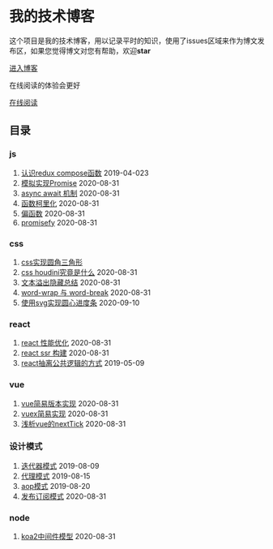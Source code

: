 # 我的技术博客

这个项目是我的技术博客，用以记录平时的知识，使用了issues区域来作为博文发布区，如果您觉得博文对您有帮助，欢迎**star**

[进入博客](https://github.com/MinjieChang/myblog/issues)

在线阅读的体验会更好

[在线阅读](https://minjiechang.github.io/recent/)

## 目录

### js
1. [认识redux compose函数](https://github.com/MinjieChang/myblog/issues/2) 2019-04-023
1. [模拟实现Promise](https://github.com/MinjieChang/myblog/issues/21) 2020-08-31
1. [async await 机制](https://github.com/MinjieChang/myblog/issues/20) 2020-08-31
1. [函数柯里化](https://github.com/MinjieChang/myblog/issues/22) 2020-08-31
1. [偏函数](https://github.com/MinjieChang/myblog/issues/24) 2020-08-31
1. [promisefy](https://github.com/MinjieChang/myblog/issues/25) 2020-08-31

### css
1. [css实现圆角三角形](https://github.com/MinjieChang/myblog/issues/6) 
1. [css houdini究竟是什么](https://github.com/MinjieChang/myblog/issues/16) 2020-08-31
1. [文本溢出隐藏总结](https://github.com/MinjieChang/myblog/issues/17) 2020-08-31
1. [word-wrap 与 word-break](https://github.com/MinjieChang/myblog/issues/18) 2020-08-31
1. [使用svg实现圆心进度条](https://github.com/MinjieChang/myblog/issues/26) 2020-09-10

### react
1. [react 性能优化](https://github.com/MinjieChang/myblog/issues/11) 2020-08-31
1. [react ssr 构建](https://github.com/MinjieChang/myblog/issues/12) 2020-08-31
1. [react抽离公共逻辑的方式](https://github.com/MinjieChang/myblog/issues/4) 2019-05-09

### vue
1. [vue简易版本实现](https://github.com/MinjieChang/myblog/issues/13) 2020-08-31
1. [vuex简易实现](https://github.com/MinjieChang/myblog/issues/14) 2020-08-31
1. [浅析vue的nextTick](https://github.com/MinjieChang/myblog/issues/15) 2020-08-31

### 设计模式
1. [迭代器模式](https://github.com/MinjieChang/myblog/issues/10) 2019-08-09
1. [代理模式](https://github.com/MinjieChang/myblog/issues/9) 2019-08-15
1. [aop模式](https://github.com/MinjieChang/myblog/issues/8) 2019-08-20
1. [发布订阅模式](https://github.com/MinjieChang/myblog/issues/19) 2020-08-31

### node
1. [koa2中间件模型](https://github.com/MinjieChang/myblog/issues/23) 2020-08-31
